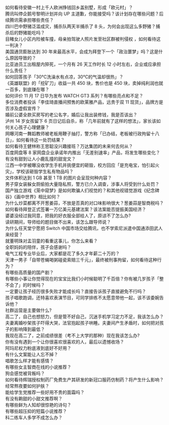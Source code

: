 如何看待安徽一村上千人欧洲挣钱回乡盖别墅，形成「欧元村」？  
腾讯叫停企鹅号黎明计划并向 UP 主道歉，你能接受吗？该计划存在哪些问题？后续腾讯需承担哪些责任？  
四川巴中野猪泛滥成灾，捕杀队两天半捕杀了 8 头，为何会出现这么多野猪？捕杀后的野猪能吃吗？  
目睹女儿小区内险被车撞，母亲拍驾驶人照片发至社区群被判侵权 ，如何看待这一判决？  
美国通货膨胀达到 30 年来最高水平，会成为拜登下一个「政治噩梦」吗？这是什么原因导致的？  
比亚迪员工出租屋内猝死，一个月有 26 天工作时长 12 小时左右，企业或应承担什么责任？  
如何回答孩子「30℃洗澡水有点凉，30℃的气温却很热」？  
《英雄联盟》的「挖矿刀」收益一共 450 块，售价也是 450 块，卖掉纯利润也就一百多，到底赚在哪？  
如何评价  11  月  17  日华为发布  WATCH GT3  系列？有哪些亮点和不足？  
多位消费者投诉「李佳琦直播间预售的欧莱雅产品，远贵于双 11 现货」，品牌方是否涉及虚假宣传？  
婚前公婆全款买房写的老公名字，婚后让我出装修钱，我是否该出？  
泸州 14 岁女孩留下 6 页日记后自杀，称「几年前就有了这样的想法」，家长该如何关心孩子心理健康？  
网曝河南一舞蹈教师被老板用鞭子抽打，警方称「已办结，老板被行政拘留十八日」，如何看待这一处罚结果？  
如何看待王健林称王思聪没兴趣接班？万达集团的未来何去何从？  
百度网盘等 8 家网盘企业承诺年内推出「无差别速率」产品，将发生哪些变化？  
有没有甜到让人小鹿乱撞的甜宠文？  
江西一中学被曝没收学生手机并挑便宜的砸毁，校方回应「是充电宝，怕引起火灾」，学校该砸毁学生私有物品吗？  
文件体积达到 1 GB 甚至 1 TB 的图片会呈现何种内容？  
男子穿女装躲女厕偷拍大量隐私照，警方已介入调查，涉事人将受到什么处罚？  
国产独立游戏《笼中窥梦》是如何欺骗人们视觉的？和其他视错觉游戏《纪念碑谷》《画中世界》相比如何？  
为什么炒菜都离不开葱姜蒜，不放是否真的对口味影响很大？葱姜蒜是智商税吗？  
如何看待拜登正式签署一万亿美元基建法案？该法案能否提振美国经济？  
婆婆没经过我同意，把我的好衣服全部给人了，原谅不了怎么办?  
读研期间，导师给的题目做不出来，该怎么跟导师说？  
为什么任天堂宁愿把 Switch 中国市场交给腾讯，也不学索尼派遣中国通添田武人来经营？  
就董明珠对孟羽童的看重这事儿，你怎么来看？  
全职妈妈的陪伴，孩子会感谢吗？  
电气工程专业毕业后，大家都是花了多久才年薪二十万的？  
天津一男子「自带苍蝇喝粥碰瓷索赔三千元」，最终被刑事拘留，如何看待这种行为？  
有哪些高质量的国产剧？  
有哪些小事让你觉得现在的宝宝比我们小时候聪明了千百倍？你有被几岁孩子「整不会了」的时候吗？  
一定要让孩子经历很多失败才能成长吗？直接告诉孩子直接避免不行吗？  
孩子唱歌跑调，还特喜欢表演节目，可同学排练不太愿意带他一起，该不该委婉告诉他？  
社群运营是主要做什么?  
高二了，自己也想怒力，但是管不好自己，沉迷手机学习定力不足，我该怎么办？  
夫妻离婚吵架孩子吓得大哭，法官抱起孩子哄睡。夫妻间产生矛盾时，如何把对孩子的影响降到最低？  
我现在高二了，之前成绩很差（考不上大学的那种）现在我该怎么办?  
你有没有遇到一个让你很喜欢很喜欢的人，最后以遗憾收场？  
阿玛尼权力粉底液到底好不好用？  
有什么文案能让人忘不掉？  
唱歌怎么样才能有感情？  
有哪些女主智商在线的小说推荐？  
狗会感觉被背叛吗？  
如何看待辉瑞授权制药厂免费生产其研发的新冠口服药仿制药？将产生什么影响？  
经常熬夜要如何护肤？  
能给学生党推荐一些好用不贵的面霜吗？  
有没有齁甜的小甜文推荐啊？  
有哪些鲜为人知却很惊艳的诗句？  
有哪些超压抑的短篇小说推荐？  
科二练车人多学不成怎么办？  
